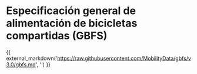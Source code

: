# Especificación general de alimentación de bicicletas compartidas (GBFS)
{{ external_markdown('https://raw.githubusercontent.com/MobilityData/gbfs/v3.0/gbfs.md', '') }}
